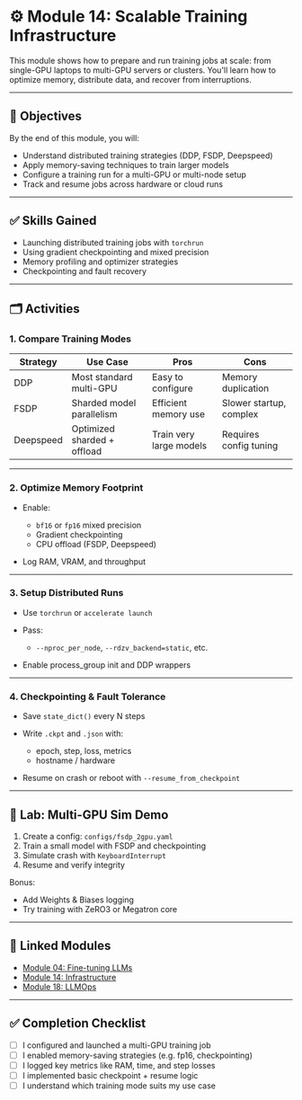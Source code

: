 # ⚙️ Module 14: Scalable Training Infrastructure

This module shows how to prepare and run training jobs at scale: from single-GPU laptops to multi-GPU servers or clusters. You'll learn how to optimize memory, distribute data, and recover from interruptions.

---

## 🎯 Objectives

By the end of this module, you will:

* Understand distributed training strategies (DDP, FSDP, Deepspeed)
* Apply memory-saving techniques to train larger models
* Configure a training run for a multi-GPU or multi-node setup
* Track and resume jobs across hardware or cloud runs

---

## ✅ Skills Gained

* Launching distributed training jobs with `torchrun`
* Using gradient checkpointing and mixed precision
* Memory profiling and optimizer strategies
* Checkpointing and fault recovery

---

## 🗂️ Activities

### 1. Compare Training Modes

| Strategy  | Use Case                    | Pros                    | Cons                    |
| --------- | --------------------------- | ----------------------- | ----------------------- |
| DDP       | Most standard multi-GPU     | Easy to configure       | Memory duplication      |
| FSDP      | Sharded model parallelism   | Efficient memory use    | Slower startup, complex |
| Deepspeed | Optimized sharded + offload | Train very large models | Requires config tuning  |

---

### 2. Optimize Memory Footprint

* Enable:

  * `bf16` or `fp16` mixed precision
  * Gradient checkpointing
  * CPU offload (FSDP, Deepspeed)
* Log RAM, VRAM, and throughput

---

### 3. Setup Distributed Runs

* Use `torchrun` or `accelerate launch`
* Pass:

  * `--nproc_per_node`, `--rdzv_backend=static`, etc.
* Enable process\_group init and DDP wrappers

---

### 4. Checkpointing & Fault Tolerance

* Save `state_dict()` every N steps
* Write `.ckpt` and `.json` with:

  * epoch, step, loss, metrics
  * hostname / hardware
* Resume on crash or reboot with `--resume_from_checkpoint`

---

## 🧪 Lab: Multi-GPU Sim Demo

1. Create a config: `configs/fsdp_2gpu.yaml`
2. Train a small model with FSDP and checkpointing
3. Simulate crash with `KeyboardInterrupt`
4. Resume and verify integrity

Bonus:

* Add Weights & Biases logging
* Try training with ZeRO3 or Megatron core

---

## 🔗 Linked Modules

* [Module 04: Fine-tuning LLMs](../04_Finetuning_LLMs_%28from_scratch_and_adapters%29/README.md)
* [Module 14: Infrastructure](../14_Scalable_Training_Infrastructure/README.md)
* [Module 18: LLMOps](../18_LLMOps_&_Model_Lifecycle_Management/README.md)

---

## ✅ Completion Checklist

* [ ] I configured and launched a multi-GPU training job
* [ ] I enabled memory-saving strategies (e.g. fp16, checkpointing)
* [ ] I logged key metrics like RAM, time, and step losses
* [ ] I implemented basic checkpoint + resume logic
* [ ] I understand which training mode suits my use case
